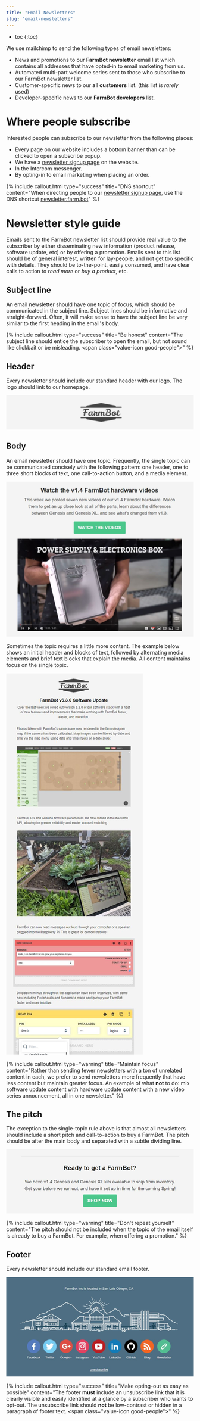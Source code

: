 ```yaml
---
title: "Email Newsletters"
slug: "email-newsletters"
---
```


* toc
{:toc}

We use mailchimp to send the following types of email newsletters:
  * News and promotions to our **FarmBot newsletter** email list which contains all addresses that have opted-in to email marketing from us.
  * Automated multi-part welcome series sent to those who subscribe to our FarmBot newsletter list.
  * Customer-specific news to our **all customers** list. (this list is *rarely* used)
  * Developer-specific news to our **FarmBot developers** list.

# Where people subscribe
Interested people can subscribe to our newsletter from the following places:
  * Every page on our website includes a bottom banner than can be clicked to open a subscribe popup.
  * We have a [newsletter signup page](http://newsletter.farm.bot) on the website.
  * In the Intercom messenger.
  * By opting-in to email marketing when placing an order.

{%
include callout.html
type="success"
title="DNS shortcut"
content="When directing people to our [newsletter signup page](http://newsletter.farm.bot), use the DNS shortcut [newsletter.farm.bot](http://newsletter.farm.bot)"
%}

# Newsletter style guide
Emails sent to the FarmBot newsletter list should provide real value to the subscriber by either disseminating new information (product release, software update, etc) or by offering a promotion. Emails sent to this list should be of general interest, written for lay-people, and not get too specific with details. They should be to-the-point, easily consumed, and have clear calls to action to *read more* or *buy a product*, etc.

## Subject line
An email newsletter should have one topic of focus, which should be communicated in the subject line. Subject lines should be informative and straight-forward. Often, it will make sense to have the subject line be very similar to the first heading in the email's body.

{%
include callout.html
type="success"
title="Be honest"
content="The subject line should entice the subscriber to open the email, but not sound like clickbait or be misleading. <span class=\"value-icon good-people\"></span>"
%}

## Header
Every newsletter should include our standard header with our logo. The logo should link to our homepage.

![Header](_images/Header.jpg)

## Body
An email newsletter should have one topic. Frequently, the single topic can be communicated concisely with the following pattern: one header, one to three short blocks of text, one call-to-action button, and a media element.

![Section](_images/Section.jpg)

Sometimes the topic requires a little more content. The example below shows an initial header and blocks of text, followed by alternating media elements and brief text blocks that explain the media. All content maintains focus on the single topic.

![Multiple sections](_images/Multiple_sections.jpg)



{%
include callout.html
type="warning"
title="Maintain focus"
content="Rather than sending fewer newsletters with a ton of unrelated content in each, we prefer to send newsletters more frequently that have less content but maintain greater focus. An example of what **not** to do: mix software update content with hardware update content with a new video series announcement, all in one newsletter."
%}

## The pitch
The exception to the single-topic rule above is that almost all newsletters should include a short pitch and call-to-action to buy a FarmBot. The pitch should be after the main body and separated with a subtle dividing line.

![Pitch](_images/Pitch.jpg)



{%
include callout.html
type="warning"
title="Don't repeat yourself"
content="The pitch should not be included when the topic of the email itself is already to buy a FarmBot. For example, when offering a promotion."
%}

## Footer
Every newsletter should include our standard email footer.

![Footer](_images/Footer.jpg)



{%
include callout.html
type="success"
title="Make opting-out as easy as possible"
content="The footer **must** include an unsubscribe link that it is clearly visible and easily identified at a glance by a subscriber who wants to opt-out. The unsubscribe link should **not** be low-contrast or hidden in a paragraph of footer text. <span class=\"value-icon good-people\"></span>"
%}




